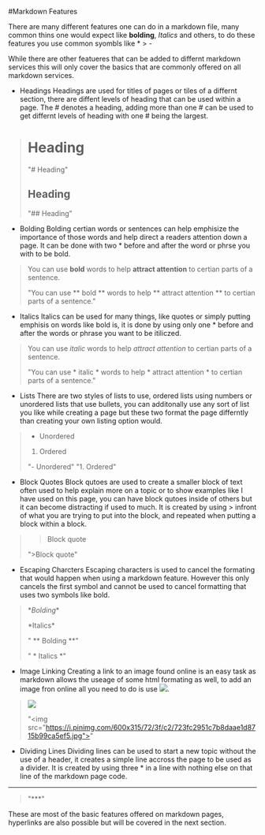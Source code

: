 #Markdown Features

There are many different features one can do in a markdown file, many common thins one would expect like **bolding**, *Italics* and others, to do these features you use common syombls like * > -

While there are other featueres that can be added to differnt markdown services this will only cover the basics that are commonly offered on all markdown services.

- Headings
Headings are used for titles of pages or tiles of a differnt section, there are diffent levels of heading that can be used within a page. The # denotes a heading, adding more than one # can be used to get differnt levels of heading with one # being the largest. 
> # Heading
> "# Heading"
> ## Heading
> "## Heading"

- Bolding
Bolding certian words or sentences can help emphisize the importance of those words and help direct a readers attention down a page. It can be done with two * before and after the word or phrse you with to be bold.
>You can use **bold** words to help **attract attention** to certian parts of a sentence.
>
>"You can use ** bold ** words to help ** attract attention ** to certian parts of a sentence."

- Italics
Italics can be used for many things, like quotes or simply putting emphisis on words like bold is, it is done by using only one * before and after the words or phrase you want to be itiliczed.
>You can use *italic* words to help *attract attention* to certian parts of a sentence.
>
>"You can use * italic * words to help * attract attention * to certian parts of a sentence."

- Lists
There are two styles of lists to use, ordered lists using numbers or unordered lists that use bullets, you can additonally use any sort of list you like while creating a page but these two format the page differntly than creating your own listing option would.
>- Unordered
>1. Ordered
>
>"- Unordered"
>"1. Ordered"

- Block Quotes
Block qutoes are used to create a smaller block of text often used to help explain more on a topic or to show examples like I have used on this page, you can have block qutoes inside of others but it can become distracting if used to much. It is created by using > infront of what you are trying to put into the block, and repeated when putting a block within a block.
> >Block quote
> 
> ">Block quote"

- Escaping Charcters
Escaping characters is used to cancel the formating that would happen when using a markdown feature. However this only cancels the first symbol and cannot be used to cancel formatting that uses two symbols like bold.

> \**Bolding**
> 
> \*Italics*
> 
> " \** Bolding **"
> 
>  " \* Italics *"
 

- Image Linking
Creating a link to an image found online is an easy task as markdown allows the useage of some html formating as well, to add an image fron online all you need to do is use <img src="url of the image you are trying to add">. 
> <img src="https://i.pinimg.com/600x315/72/3f/c2/723fc2951c7b8daae1d8715b99ca5ef5.jpg">
> 
> "\<img src="https://i.pinimg.com/600x315/72/3f/c2/723fc2951c7b8daae1d8715b99ca5ef5.jpg">"


- Dividing Lines
Dividing lines can be used to start a new topic without the use of a header, it creates a simple line accross the page to be used as a divider. It is created by using three * in a line with nothing else on that line of the markdown page code.
***
> "***"


These are most of the basic features offered on markdown pages, hyperlinks are also possible but will be covered in the next section. 

